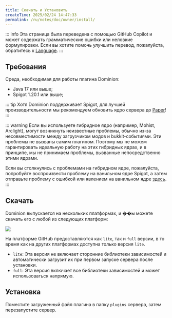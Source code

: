 ```yaml
---
title: Скачать и Установить
createTime: 2025/02/24 14:47:33
permalink: /ru/notes/doc/owner/install/
---
```


::: info
Эта страница была переведена с помощью GitHub Copilot и может содержать грамматические ошибки или неловкие формулировки.
Если вы хотите помочь улучшить перевод, пожалуйста, обратитесь к [Language](/ru/notes/doc/owner/config-ref/languages/).
:::

## Требования

Среда, необходимая для работы плагина Dominion:

- Java 17 или выше;
- Spigot 1.20.1 или выше;

::: tip
Хотя Dominion поддерживает Spigot, для лучшей производительности мы рекомендуем обновить ядро сервера
до [Paper](https://papermc.io/software/paper)!
:::

::: warning
Если вы используете гибридное ядро (например, Mohist, Arclight), могут возникнуть неизвестные проблемы, обычно из-за несовместимости
между загрузчиком модов и bukkit-событиями.
Эти проблемы не вызваны самим плагином.
Поэтому мы не можем гарантировать идеальную работу на этих гибридных ядрах, и в принципе, мы не принимаем проблемы,
вызванные непосредственно этими ядрами.

Если вы столкнулись с проблемами на гибридном ядре, пожалуйста, попробуйте воспроизвести проблему на ванильном ядре Spigot,
а затем отправьте проблему с ошибкой или явлением на ванильном
ядре [здесь](https://github.com/LunaDeerMC/Dominion/issues).
:::

## Скачать

Dominion выпускается на нескольких платформах, и ��ы можете скачать его с любой из следующих платформ:

![](https://img.shields.io/github/v/release/LunaDeerMC/Dominion?label=Latest-Version&color=0aa344)

<CardGrid>

<LinkCard icon="https://github.githubassets.com/assets/GitHub-Mark-ea2971cee799.png" title="GitHub" href="https://github.com/LunaDeerMC/Dominion/releases/latest" />

<LinkCard icon="https://hangar.papermc.io/_nuxt/hangar-logo.DNKyJEtq.svg" title="Hangar" href="https://hangar.papermc.io/zhangyuheng/Dominion" />

<LinkCard icon="https://avatars.githubusercontent.com/u/67560307?s=200&v=4" title="Modrinth" href="https://modrinth.com/plugin/zhangyuheng-dominion" />

<LinkCard icon="https://static.spigotmc.org/img/spigot.png" title="Spigot" href="https://www.spigotmc.org/resources/dominion.119514/" />

</CardGrid>

На платформе GitHub предоставляются как `lite`, так и `full` версии, в то время как на других платформах доступна только версия `lite`.

- `lite`: Эта версия не включает сторонние библиотеки зависимостей и автоматически загрузит их при первом запуске сервера после установки.
- `full`: Эта версия включает все библиотеки зависимостей и может использоваться напрямую.

## Установка

Поместите загруженный файл плагина в папку `plugins` сервера, затем перезапустите сервер.

